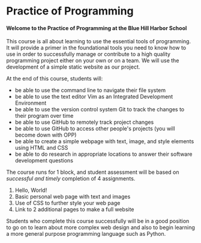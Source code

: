 # Practice of Programming

#### Welcome to the Practice of Programming at the Blue Hill Harbor School

This course is all about learning to use the essential tools of programming. It will provide a primer in the foundational tools you need to know how to use in order to successfully manage or contribute to a high quality programming project either on your own or on a team. We will use the development of a simple static website as our project.

At the end of this course, students will:

- be able to use the command line to navigate their file system
- be able to use the text editor Vim as an Integrated Development Environment
- be able to use the version control system Git to track the changes to their program over time
- be able to use GitHub to remotely track project changes
- be able to use GitHub to access other people's projects (you will become down with OPP)
- be able to create a simple webpage with text, image, and style elements using HTML and CSS
- be able to do research in appropriate locations to answer their software development questions

The course runs for 1 block, and student assessment will be based on *successful and timely* completion of 4 assignments.

1. Hello, World!
2. Basic personal web page with text and images
3. Use of CSS to further style your web page
4. Link to 2 additional pages to make a full website

Students who complete this course successfully will be in a good position to go on to learn about more complex web design and also to begin learning a more general purpose programming language such as Python.
